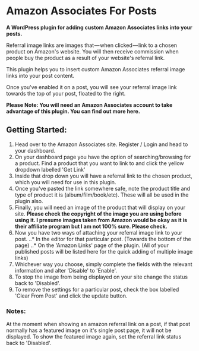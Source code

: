 # Amazon Associates For Posts

**A WordPress plugin for adding custom Amazon Associates links into your posts.**

Referral image links are images that — when clicked — link to a chosen product on Amazon's website. You will then receive commission when people buy the product as a result of your website's referral link.

This plugin helps you to insert custom Amazon Associates referral image links into your post content.

Once you've enabled it on a post, you will see your referral image link towards the top of your post, floated to the right.

**Please Note: You will need an Amazon Associates account to take advantage of this plugin. You can find out more here.**

## Getting Started:

1. Head over to the Amazon Associates site. Register / Login and head to your dashboard.
2. On your dashboard page you have the option of searching/browsing for a product. Find a product that you want to link to and click the yellow dropdown labelled 'Get Link'
3. Inside that drop down you will have a referral link to the chosen product, which you will need for use in this plugin.
4. Once you've pasted the link somewhere safe, note the product title and type of product it is (album/film/book/etc). These will all be used in the plugin also.
5. Finally, you will need an image of the product that will display on your site. **Please check the copyright of the image you are using before using it. I presume images taken from Amazon would be okay as it is their affiliate program but I am not 100% sure. Please check.**
6. Now you have two ways of attaching your referral image link to your post.
..* In the editor for that particular post. (Towards the bottom of the page)
..* On the 'Amazon Links' page of the plugin. (All of your published posts will be listed here for the quick adding of multiple image links)
7. Whichever way you choose, simply complete the fields with the relevant information and alter 'Disable' to 'Enable'.
8. To stop the image from being displayed on your site change the status back to 'Disabled'.
9. To remove the settings for a particular post, check the box labelled 'Clear From Post' and click the update button.

### Notes:

At the moment when showing an amazon referral link on a post, if that post normally has a featured image on it's single post page, it will not be displayed. To show the featured image again, set the referral link status back to 'Disabled'.